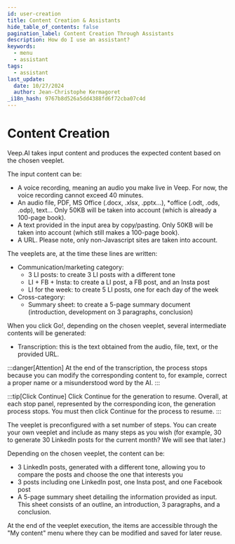 ```yaml
---
id: user-creation
title: Content Creation & Assistants
hide_table_of_contents: false
pagination_label: Content Creation Through Assistants
description: How do I use an assistant?
keywords:
  - menu
  - assistant
tags:
  - assistant
last_update:
  date: 10/27/2024
  author: Jean-Christophe Kermagoret
_i18n_hash: 9767b8d526a5dd4388fd6f72cba07c4d
---
```

# Content Creation

Veep.AI takes input content and produces the expected content based on the chosen veeplet.

The input content can be:
* A voice recording, meaning an audio you make live in Veep. For now, the voice recording cannot exceed 40 minutes.
* An audio file, PDF, MS Office (.docx, .xlsx, .pptx...), *office (.odt, .ods, .odp), text... Only 50KB will be taken into account (which is already a 100-page book).
* A text provided in the input area by copy/pasting. Only 50KB will be taken into account (which still makes a 100-page book).
* A URL. Please note, only non-Javascript sites are taken into account.

The veeplets are, at the time these lines are written:
* Communication/marketing category:
  * 3 LI posts: to create 3 LI posts with a different tone
  * LI + FB + Insta: to create a LI post, a FB post, and an Insta post
  * LI for the week: to create 5 LI posts, one for each day of the week
* Cross-category:
  * Summary sheet: to create a 5-page summary document (introduction, development on 3 paragraphs, conclusion)

When you click Go!, depending on the chosen veeplet, several intermediate contents will be generated:
* Transcription: this is the text obtained from the audio, file, text, or the provided URL.

:::danger[Attention]
At the end of the transcription, the process stops because you can modify the corresponding content to, for example, correct a proper name or a misunderstood word by the AI.
:::

:::tip[Click Continue]
Click Continue for the generation to resume. Overall, at each stop panel, represented by the corresponding icon, the generation process stops. You must then click Continue for the process to resume.
:::

The veeplet is preconfigured with a set number of steps. You can create your own veeplet and include as many steps as you wish (for example, 30 to generate 30 LinkedIn posts for the current month? We will see that later.)

Depending on the chosen veeplet, the content can be:
* 3 LinkedIn posts, generated with a different tone, allowing you to compare the posts and choose the one that interests you
* 3 posts including one LinkedIn post, one Insta post, and one Facebook post
* A 5-page summary sheet detailing the information provided as input. This sheet consists of an outline, an introduction, 3 paragraphs, and a conclusion.

At the end of the veeplet execution, the items are accessible through the "My content" menu where they can be modified and saved for later reuse.
